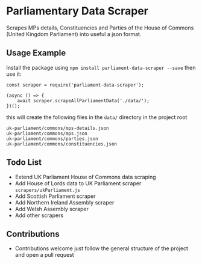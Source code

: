 # Parliamentary Data Scraper

Scrapes MPs details, Constituencies and Parties of the House of Commons (United Kingdom Parliament) into useful a json format.

## Usage Example

Install the package using `npm install parliament-data-scraper --save`  then use it:

```
const scraper = require('parliament-data-scraper');

(async () => {
    await scraper.scrapeAllParliamentData('./data/');
})();
```

this will create the following files in the `data/` directory in the project root

```
uk-parliament/commons/mps-details.json
uk-parliament/commons/mps.json
uk-parliament/commons/parties.json
uk-parliament/commons/constituencies.json
```

## Todo List

- Extend UK Parliament House of Commons data scraping
- Add House of Lords data to UK Parliament scraper `scrapers/ukParliament.js`
- Add Scottish Parliament scraper
- Add Northern Ireland Assembly scraper
- Add Welsh Assembly scraper
- Add other scrapers

## Contributions

- Contributions welcome just follow the general structure of the project and open a pull request